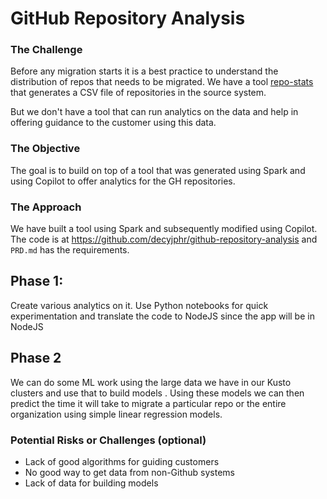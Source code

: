 # GitHub Repository Analysis

### The Challenge

Before any migration starts it is a best practice to understand the distribution of repos that needs to be migrated. We have a tool [repo-stats](https://github.com/mona-actions/gh-repo-stats-plus) that generates a CSV file of repositories in the source system.

But we don't have a tool that can run analytics on the data and help in offering guidance to the customer using this data.


### The Objective

The goal is to build on top of a tool that was generated using Spark and using Copilot to offer analytics for the GH repositories.



### The Approach

We have built a tool using Spark and subsequently modified using Copilot. 
The code is at https://github.com/decyjphr/github-repository-analysis and `PRD.md` has the requirements.

## Phase 1:
Create various analytics on it. Use Python notebooks for quick experimentation and translate the code to NodeJS since the app will be in NodeJS

## Phase 2
We can do some ML work using the large data we have in our Kusto clusters and use that to build models . Using these models we can then predict the time it will take to migrate a particular repo or the entire organization using simple linear regression models.

### Potential Risks or Challenges (optional)

- Lack of good algorithms for guiding customers
- No good way to get data from non-Github systems
- Lack of data for building models

